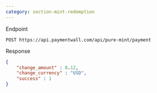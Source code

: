 ```yaml
---
category: section-mint-redemption
---
```


Endpoint

```
POST https://api.paymentwall.com/api/pure-mint/payment
```

Response

```json
{
    "change_amount" : 0.12,                 
    "change_currency" : "USD",              
    "success" : 1                         
}
```
